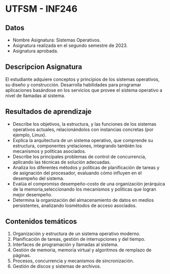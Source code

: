 # UTFSM - INF246

## Datos
- Nombre Asignatura: Sistemas Operativos.
- Asignatura realizada en el segundo semestre de 2023.
- Asignatura aprobada.

## Descripcion Asignatura
El estudiante adquiere conceptos y principios de los sistemas operativos, su diseño y construcción. 
Desarrolla habilidades para programar aplicaciones basándose en los servicios que provee el sistema 
operativo a nivel de llamadas al sistema.

## Resultados de aprendizaje
- Describe los objetivos, la estructura, y las funciones de los sistemas operativos actuales, relacionándolos con instancias concretas (por ejemplo, Linux).
- Explica la arquitectura de un sistema operativo, que comprende su estructura, componentes yrelaciones, integrando también los mecanismos y políticas asociados.
- Describe los principales problemas de control de concurrencia, aplicando las técnicas de solución adecuadas.
- Analiza los diferentes métodos y políticas de planificación de tareas y de asignación del procesador, evaluando cómo influyen en el desempeño del sistema.
- Evalúa el compromiso desempeño-costo de una organización jerárquica de la memoria,seleccionando los mecanismos y políticas que logran mejor desempeño.
- Determina la organización del almacenamiento de datos en medios persistentes, analizando losmétodos de acceso asociados.

## Contenidos temáticos
1. Organización y estructura de un sistema operativo moderno.
2. Planificación de tareas, gestión de interrupciones y del tiempo.
3. Interfaces de programación y llamadas al sistema.
4. Gestión de memoria, memoria virtual y algoritmos de remplazo de páginas.
5. Procesos, concurrencia y mecanismos de sincronización.
6. Gestión de discos y sistemas de archivos.

